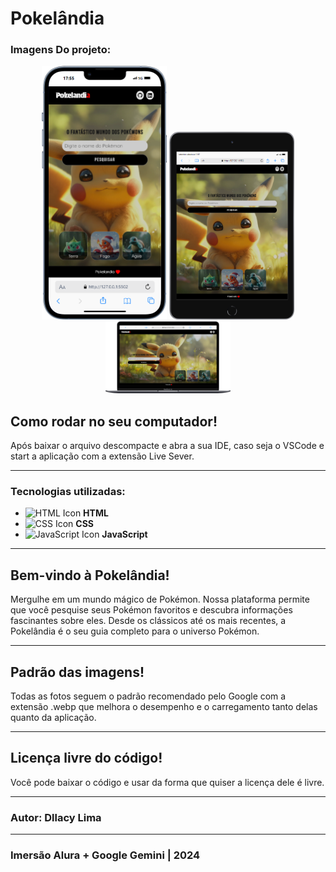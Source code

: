 # Pokelândia

### Imagens Do projeto:
<div align="center">
  <img src="/img-git/pokelandia-mobile.png" alt="Pokelandia versão mobile" width="200"/>
  <img src="/img-git/pokelandia-tablet.png" alt="Pokelandia versão tablet" width="200"/>
  <img src="/img-git/pokelandia-desktop.png" alt="Pokelandia versão desktop" width="200"/>
</div>

## Como rodar no seu computador! 

Após baixar o arquivo descompacte e abra a sua IDE, caso seja o VSCode e start a aplicação com a extensão Live Sever.

---

### Tecnologias utilizadas:
- ![HTML Icon](https://img.icons8.com/color/48/000000/html-5.png) **HTML**
- ![CSS Icon](https://img.icons8.com/color/48/000000/css3.png) **CSS**
- ![JavaScript Icon](https://img.icons8.com/color/48/000000/javascript.png) **JavaScript**

---

## Bem-vindo à Pokelândia! 

Mergulhe em um mundo mágico de Pokémon. Nossa plataforma permite que você pesquise seus Pokémon favoritos e descubra informações fascinantes sobre eles. Desde os clássicos até os mais recentes, a Pokelândia é o seu guia completo para o universo Pokémon.

---

## Padrão das imagens! 

Todas as fotos seguem o padrão recomendado pelo Google com a extensão .webp que melhora o desempenho e o carregamento tanto delas quanto da aplicação.

---

## Licença livre do código! 

Você pode baixar o código e usar da forma que quiser a licença dele é livre.

---

### Autor: Dllacy Lima

---

### Imersão Alura + Google Gemini | 2024
